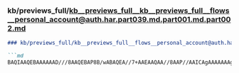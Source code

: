 ### kb/previews_full/kb__previews_full__kb__previews_full__flows__personal_account@auth.har.part039.md.part001.md.part002.md

```md
### kb/previews_full/kb__previews_full__flows__personal_account@auth.har.part039.md.part001.md (part 002)

```md
BAQIAAQEBAAAAAAD///8AAQEBAP8B/wABAQEA//7+AAEAAQAA//8AAP//AAICAgAAAAAAAgICAAAAAAD///
```

```

```
